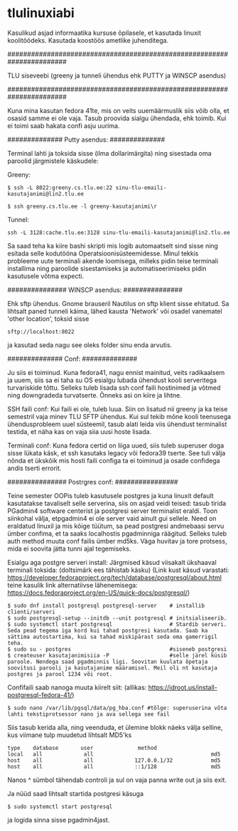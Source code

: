 # tlulinuxiabi
Kasulikud asjad informaatika kursuse õpilasele, et kasutada linuxit koolitöödeks. Kasutada koostöös ametlike juhenditega.

#######################################################################

TLU siseveebi (greeny ja tunneli ühendus ehk PUTTY ja WINSCP asendus)

#######################################################################

Kuna mina kasutan fedora 41te, mis on veits uuemäärmuslik siis võib olla, et osasid samme ei ole vaja. Tasub proovida sialgu ühendada, ehk toimib. Kui ei toimi saab hakata confi asju uurima.

##############
Putty asendus:
##############

Terminal lahti ja toksida sisse (ilma dollarimärgita) ning sisestada oma paroolid järgmistele käskudele:

Greeny:
```
$ ssh -L 8022:greeny.cs.tlu.ee:22 sinu-tlu-emaili-kasutajanimi@lin2.tlu.ee

$ ssh greeny.cs.tlu.ee -l greeny-kasutajanimi\r
```
Tunnel:
```
ssh -L 3128:cache.tlu.ee:3128 sinu-tlu-emaili-kasutajanimi@lin2.tlu.ee
```
Sa saad teha ka kiire bashi skripti mis logib automaatselt sind sisse ning esitada selle kodutööna Operatsioonisüsteemidesse. Minul tekkis probleeme uute terminali akende loomisega, milleks pidin teise terminali installima ning paroolide sisestamiseks
ja automatiseerimiseks pidin kasutusele võtma expecti.


###############
WINSCP asendus:
###############

Ehk sftp ühendus.
Gnome brauseril Nautilus on sftp klient sisse ehitatud. Sa lihtsalt paned tunneli käima, lähed kausta 'Network' või  osadel vanematel 'other location', toksid sisse 
```
sftp://localhost:8022
```
ja kasutad seda nagu see oleks folder sinu enda arvutis. 

##############
Conf:
##############

Ju siis ei toiminud. 
Kuna fedora41, nagu ennist mainitud, veits radikaalsem ja uuem, siis sa ei taha su OS esialgu lubada ühendust kooli serveritega turvariskide tõttu. Selleks tuleb lisada ssh conf faili hostinimed ja võtmed ning 
downgradeda turvatserte. Õnneks asi on kiire ja lihtne.

SSH faili conf: 
Kui faili ei ole, tuleb luua.
Siin on lisatud nii greeny ja ka teise semestril vaja minev TLU SFTP ühendus. Kui sul tekib mõne kooli teenusega ühendusprobleem uuel süsteemil, tasub alati leida viis ühendust terminalist testida, et näha kas on vaja siia uusi hoste lisada.

Terminali conf:
Kuna fedora certid on liiga uued, siis tuleb superuser doga sisse lükata käsk, et ssh kasutaks legacy või fedora39 tserte. See tuli välja nõnda et ükskõik mis hosti faili configa ta ei toiminud ja osade confidega andis tserti errorit.



###############
Postrgres conf:
################

Teine semester OOPis tuleb kasutusele postgres ja kuna linuxit default kasutatakse tavaliselt selle serverina, siis on asjad veidi teised: tasub tirida PGadmin4 software centerist ja postgresi server terminalist eraldi.
Toon siinkohal välja, etpgadmin4 ei ole server vaid ainult gui sellele. Need on eraldatud linuxil ja mis kõige tüütum, sa pead postgresi andmebaasi servu ümber
confima, et ta saaks localhostis pgadminniga räägitud. Selleks tuleb auth method muuta conf failis ümber md5ks. Väga huvitav ja tore protsess, mida ei soovita jätta tunni ajal tegemiseks.



Esialgu aga postgre serveri install: Järgmised käsud viisakalt ükshaaval terminali toksida: (doltsimärk ees tähistab käsku)
(Link kust käsud varastati: https://developer.fedoraproject.org/tech/database/postgresql/about.html
teine kasulik link alternatiivse lähenemisega: https://docs.fedoraproject.org/en-US/quick-docs/postgresql/)
```
$ sudo dnf install postgresql postgresql-server    # installib clienti/serveri
$ sudo postgresql-setup --initdb --unit postgresql # initsialiseerib.
$ sudo systemctl start postgresql                  # Stardib serveri. Seda pead tegema iga kord kui tahad postgresi kasutada. Saab ka sättima autostartima, kui sa tahad miskipärast seda oma gamerrigil teha.
$ sudo su - postgres                               #siseneb postgresi
$ createuser kasutajanimisiia -P                   #selle järel küsib paroole. Nendega saad pgadminnis ligi. Soovitan kuulata õpetaja soovitusi parooli ja kasutajanime määramisel. Meil oli nt kasutaja postgres ja parool 1234 või root.
```
Confifaili saab nanoga muuta kiirelt siit:
(allikas:  https://idroot.us/install-postgresql-fedora-41/)
```
$ sudo nano /var/lib/pgsql/data/pg_hba.conf #tõlge: superuserina võta lahti tekstiprotsessor nano ja ava sellega see fail
```
Siis tasub kerida alla, ning veenduda, et ülemine blokk näeks välja selline, kus viimane tulp muudetud lihtsalt MD5'ks
```
type    database       user              method
local   all             all                                     md5
host    all             all             127.0.0.1/32            md5
host    all             all             ::1/128                 md5
```
Nanos ^ sümbol tähendab controli ja sul on vaja panna write out ja siis exit. 


Ja nüüd saad lihtsalt startida postgresi käsuga
```
$ sudo systemctl start postgresql
```
ja logida sinna sisse pgadmin4jast. 

